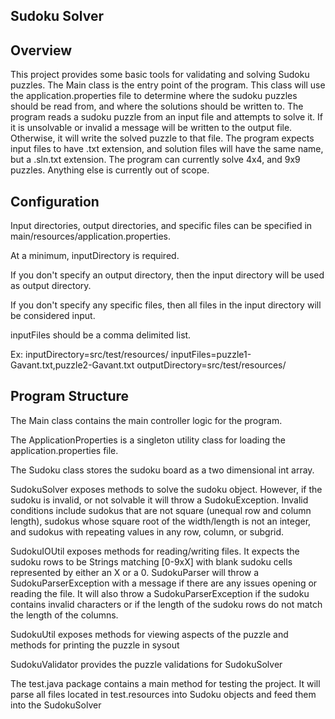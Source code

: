 ## Sudoku Solver

## Overview

This project provides some basic tools for validating and solving Sudoku puzzles.
The Main class is the entry point of the program. This class will use the application.properties file to 
determine where the sudoku puzzles should be read from, and where the solutions should be written to.
The program reads a sudoku puzzle from an input file and attempts to solve it. If it is unsolvable or invalid 
a message will be written to the output file. Otherwise, it will write the solved puzzle to that file.
The program expects input files to have .txt extension, and solution files will have the same name, but a .sln.txt extension. The program can currently solve 4x4, and 9x9 puzzles. Anything else is currently out of scope.

## Configuration

Input directories, output directories, and specific files can be specified in main/resources/application.properties.

At a minimum, inputDirectory is required.

If you don't specify an output directory, then the input directory will be used as output directory.

If you don't specify any specific files, then all files in the input directory will be considered input.

inputFiles should be a comma delimited list.

Ex:
inputDirectory=src/test/resources/
inputFiles=puzzle1-Gavant.txt,puzzle2-Gavant.txt
outputDirectory=src/test/resources/

## Program Structure

The Main class contains the main controller logic for the program.

The ApplicationProperties is a singleton utility class for loading the application.properties file.

The Sudoku class stores the sudoku board as a two dimensional int array.

SudokuSolver exposes methods to solve the sudoku object.
However, if the sudoku is invalid, or not solvable it will throw a SudokuException.
Invalid conditions include sudokus that are not square (unequal row and column length), sudokus whose square root of the width/length is not an integer, and sudokus with repeating values in any row, column, or subgrid.

SudokuIOUtil exposes methods for reading/writing files. It expects the sudoku rows to be Strings matching [0-9xX] with blank sudoku cells represented by either an X or a 0. 
SudokuParser will throw a SudokuParserException with a message if there are any issues opening 
or reading the file. It will also throw a SudokuParserException if the sudoku contains invalid characters
or if the length of the sudoku rows do not match the length of the columns.

SudokuUtil exposes methods for viewing aspects of the puzzle and methods for printing the puzzle in sysout

SudokuValidator provides the puzzle validations for SudokuSolver 

The test.java package contains a main method for testing the project. It will parse all files located in test.resources into Sudoku objects and feed them into the SudokuSolver
